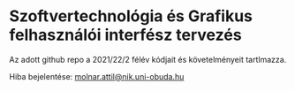 # Szoftvertechnológia és Grafikus felhasználói interfész tervezés

Az adott github repo a 2021/22/2 félév kódjait és követelményeit tartlmazza.

Hiba bejelentése: molnar.attil@nik.uni-obuda.hu